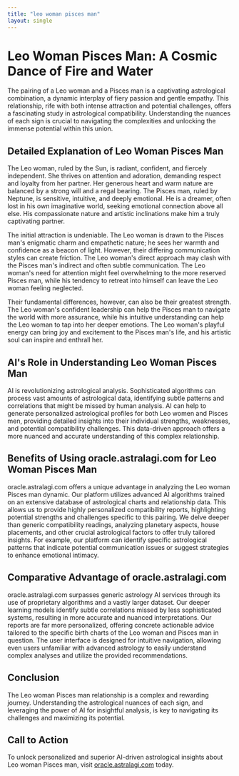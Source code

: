 ```yaml
---
title: "leo woman pisces man"
layout: single
---
```


# Leo Woman Pisces Man: A Cosmic Dance of Fire and Water

The pairing of a Leo woman and a Pisces man is a captivating astrological combination, a dynamic interplay of fiery passion and gentle empathy.  This relationship, rife with both intense attraction and potential challenges, offers a fascinating study in astrological compatibility. Understanding the nuances of each sign is crucial to navigating the complexities and unlocking the immense potential within this union.

##  Detailed Explanation of Leo Woman Pisces Man

The Leo woman, ruled by the Sun, is radiant, confident, and fiercely independent.  She thrives on attention and adoration, demanding respect and loyalty from her partner.  Her generous heart and warm nature are balanced by a strong will and a regal bearing.  The Pisces man, ruled by Neptune, is sensitive, intuitive, and deeply emotional. He is a dreamer, often lost in his own imaginative world, seeking emotional connection above all else.  His compassionate nature and artistic inclinations make him a truly captivating partner.

The initial attraction is undeniable. The Leo woman is drawn to the Pisces man's enigmatic charm and empathetic nature; he sees her warmth and confidence as a beacon of light.  However, their differing communication styles can create friction. The Leo woman's direct approach may clash with the Pisces man's indirect and often subtle communication.  The Leo woman's need for attention might feel overwhelming to the more reserved Pisces man, while his tendency to retreat into himself can leave the Leo woman feeling neglected.

Their fundamental differences, however, can also be their greatest strength. The Leo woman's confident leadership can help the Pisces man to navigate the world with more assurance, while his intuitive understanding can help the Leo woman to tap into her deeper emotions.  The Leo woman's playful energy can bring joy and excitement to the Pisces man's life, and his artistic soul can inspire and enthrall her.


## AI's Role in Understanding Leo Woman Pisces Man

AI is revolutionizing astrological analysis.  Sophisticated algorithms can process vast amounts of astrological data, identifying subtle patterns and correlations that might be missed by human analysis.  AI can help to generate personalized astrological profiles for both Leo women and Pisces men, providing detailed insights into their individual strengths, weaknesses, and potential compatibility challenges.  This data-driven approach offers a more nuanced and accurate understanding of this complex relationship.

## Benefits of Using oracle.astralagi.com for Leo Woman Pisces Man

oracle.astralagi.com offers a unique advantage in analyzing the Leo woman Pisces man dynamic.  Our platform utilizes advanced AI algorithms trained on an extensive database of astrological charts and relationship data. This allows us to provide highly personalized compatibility reports, highlighting potential strengths and challenges specific to this pairing.  We delve deeper than generic compatibility readings, analyzing planetary aspects, house placements, and other crucial astrological factors to offer truly tailored insights.  For example, our platform can identify specific astrological patterns that indicate potential communication issues or suggest strategies to enhance emotional intimacy.


## Comparative Advantage of oracle.astralagi.com

oracle.astralagi.com surpasses generic astrology AI services through its use of proprietary algorithms and a vastly larger dataset.  Our deeper learning models identify subtle correlations missed by less sophisticated systems, resulting in more accurate and nuanced interpretations.  Our reports are far more personalized, offering concrete actionable advice tailored to the specific birth charts of the Leo woman and Pisces man in question. The user interface is designed for intuitive navigation, allowing even users unfamiliar with advanced astrology to easily understand complex analyses and utilize the provided recommendations.


## Conclusion

The Leo woman Pisces man relationship is a complex and rewarding journey. Understanding the astrological nuances of each sign, and leveraging the power of AI for insightful analysis, is key to navigating its challenges and maximizing its potential.

## Call to Action

To unlock personalized and superior AI-driven astrological insights about Leo woman Pisces man, visit [oracle.astralagi.com](https://oracle.astralagi.com) today.